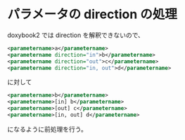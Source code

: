 # パラメータの direction の処理

doxybook2 では direction を解釈できないので、

```xml
<parametername>a</parametername>
<parametername direction="in">b</parametername>
<parametername direction="out">c</parametername>
<parametername direction="in, out">d</parametername>
```

に対して

```xml
<parametername>b</parametername>
<parametername>[in] b</parametername>
<parametername>[out] c</parametername>
<parametername>[in, out] d</parametername>
```

になるように前処理を行う。
